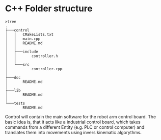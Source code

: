 # C++ Folder structure


```code 
>tree
.
├───control
│   │   CMakeLists.txt
│   │   main.cpp
│   │   README.md
│   │
│   ├───include
│   │       controller.h
│   │
│   └───src
│           controller.cpp
│
├───doc
│       README.md
│
├───lib
│       README.md
│
└───tests
        README.md
```



Control will contain the main software for the robot arm control board.
The basic idea is, that it acts like a industrial control board, which takes commands from a different Entity (e.g. PLC or control computer) and translates them into movements using invers kinematic algorythms.






